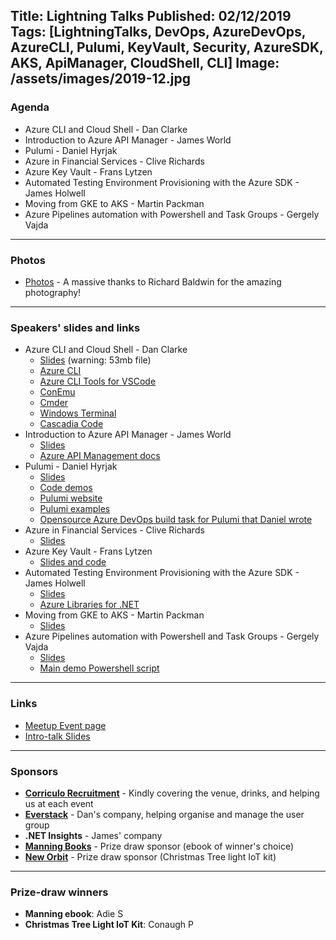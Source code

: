 Title: Lightning Talks
Published: 02/12/2019
Tags: [LightningTalks, DevOps, AzureDevOps, AzureCLI, Pulumi, KeyVault, Security, AzureSDK, AKS, ApiManager, CloudShell, CLI]
Image: /assets/images/2019-12.jpg
---

### Agenda

* Azure CLI and Cloud Shell - Dan Clarke
* Introduction to Azure API Manager - James World
* Pulumi - Daniel Hyrjak
* Azure in Financial Services - Clive Richards
* Azure Key Vault - Frans Lytzen
* Automated Testing Environment Provisioning with the Azure SDK - James Holwell
* Moving from GKE to AKS - Martin Packman
* Azure Pipelines automation with Powershell and Task Groups - Gergely Vajda

---

### Photos

* [Photos](https://www.dropbox.com/sh/xrwdxpuhjjiwjca/AACegByi7M2MuXuhhO6hFqAva?dl=0) - A massive thanks to Richard Baldwin for the amazing photography!

---

### Speakers' slides and links

* Azure CLI and Cloud Shell - Dan Clarke
  * [Slides](https://www.dropbox.com/s/emofn6rfnoikfh1/AzureCliAndCloudShell.pptx?dl=0) (warning: 53mb file)
  * [Azure CLI](https://docs.microsoft.com/en-us/cli/azure/install-azure-cli?view=azure-cli-latest)
  * [Azure CLI Tools for VSCode](https://marketplace.visualstudio.com/items?itemName=ms-vscode.azurecli)
  * [ConEmu](https://conemu.github.io/)
  * [Cmder](https://cmder.net/)
  * [Windows Terminal](https://github.com/microsoft/terminal)
  * [Cascadia Code](https://github.com/microsoft/cascadia-code)
* Introduction to Azure API Manager - James World
  * [Slides](https://www.dropbox.com/s/ulivdqmxmbm7rt9/APIMJamesWorld2019.pdf?dl=0)
  * [Azure API Management docs](https://docs.microsoft.com/en-us/azure/api-management/)
* Pulumi - Daniel Hyrjak
  * [Slides](https://docs.google.com/presentation/d/1e6voP018z04vV-RqPCwspmXpt0dB__SqRfEmOy5q-qs)
  * [Code demos](https://github.com/danhyrjak/pulumi-talk-demos)
  * [Pulumi website](https://www.pulumi.com)
  * [Pulumi examples](https://github.com/pulumi/examples)
  * [Opensource Azure DevOps build task for Pulumi that Daniel wrote](https://github.com/ZingSolutions/pulumi-az-remote-pipelines-task)
* Azure in Financial Services - Clive Richards
  * [Slides](https://www.dropbox.com/s/4m6b82cvk1ssxs3/CliveRichards.pdf?dl=0)
* Azure Key Vault - Frans Lytzen
  * [Slides and code](https://github.com/flytzen/KeyVault.Talk)
* Automated Testing Environment Provisioning with the Azure SDK - James Holwell
  * [Slides](https://www.dropbox.com/s/vts6w7bdkapxq60/AzureSdkJamesHolwell.pdf?dl=0)
  * [Azure Libraries for .NET](https://github.com/Azure/azure-libraries-for-net)
* Moving from GKE to AKS - Martin Packman
  * [Slides](https://github.com/bz2/akspres)
* Azure Pipelines automation with Powershell and Task Groups - Gergely Vajda
  * [Slides](https://www.dropbox.com/s/hzuv5j0woh9q11t/AzurePipelinesAutomationGergelyVajda.pdf?dl=0)
  * [Main demo Powershell script](https://github.com/gvajda/azure-devops-resources/blob/master/scripts/ps-update-task-group.ps1)

---

### Links

* [Meetup Event page](https://www.meetup.com/Azure-Oxford/events/265710798/)
* [Intro-talk Slides](https://www.dropbox.com/s/nj80c269bgwtt3g/2019-12-LightningTalks.pdf?dl=0)

---

### Sponsors

* **[Corriculo Recruitment](https://corriculo.co.uk)** - Kindly covering the venue, drinks, and helping us at each event
* **[Everstack](https://www.everstack.com)** - Dan's company, helping organise and manage the user group
* **.NET Insights** - James' company
* **[Manning Books](https://www.manning.com)** - Prize draw sponsor (ebook of winner's choice)
* **[New Orbit](https://neworbit.co.uk)** - Prize draw sponsor (Christmas Tree light IoT kit)

---

### Prize-draw winners

* **Manning ebook**: Adie S
* **Christmas Tree Light IoT Kit**: Conaugh P
